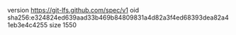 version https://git-lfs.github.com/spec/v1
oid sha256:e324824ed639aad33b469b84809831a4d82a3f4ed68393dea82a41eb3e4c4255
size 1550
